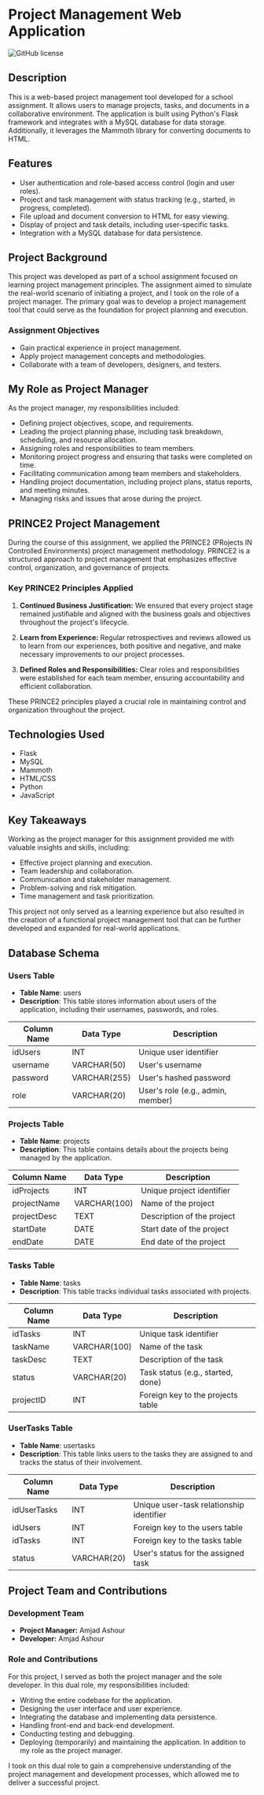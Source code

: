 # Project Management Web Application

![GitHub license](https://img.shields.io/badge/license-MIT-blue.svg)

## Description

This is a web-based project management tool developed for a school assignment. It allows users to manage projects, tasks, and documents in a collaborative environment. The application is built using Python's Flask framework and integrates with a MySQL database for data storage. Additionally, it leverages the Mammoth library for converting documents to HTML.

## Features

- User authentication and role-based access control (login and user roles).
- Project and task management with status tracking (e.g., started, in progress, completed).
- File upload and document conversion to HTML for easy viewing.
- Display of project and task details, including user-specific tasks.
- Integration with a MySQL database for data persistence.


## Project Background

This project was developed as part of a school assignment focused on learning project management principles. The assignment aimed to simulate the real-world scenario of initiating a project, and I took on the role of a project manager. The primary goal was to develop a project management tool that could serve as the foundation for project planning and execution.

### Assignment Objectives

- Gain practical experience in project management.
- Apply project management concepts and methodologies.
- Collaborate with a team of developers, designers, and testers.


## My Role as Project Manager

As the project manager, my responsibilities included:

- Defining project objectives, scope, and requirements.
- Leading the project planning phase, including task breakdown, scheduling, and resource allocation.
- Assigning roles and responsibilities to team members.
- Monitoring project progress and ensuring that tasks were completed on time.
- Facilitating communication among team members and stakeholders.
- Handling project documentation, including project plans, status reports, and meeting minutes.
- Managing risks and issues that arose during the project.



## PRINCE2 Project Management

During the course of this assignment, we applied the PRINCE2 (PRojects IN Controlled Environments) project management methodology. PRINCE2 is a structured approach to project management that emphasizes effective control, organization, and governance of projects.

### Key PRINCE2 Principles Applied

1. **Continued Business Justification:** We ensured that every project stage remained justifiable and aligned with the business goals and objectives throughout the project's lifecycle.

2. **Learn from Experience:** Regular retrospectives and reviews allowed us to learn from our experiences, both positive and negative, and make necessary improvements to our project processes.

3. **Defined Roles and Responsibilities:** Clear roles and responsibilities were established for each team member, ensuring accountability and efficient collaboration.


These PRINCE2 principles played a crucial role in maintaining control and organization throughout the project.
## Technologies Used
- Flask
- MySQL
- Mammoth
- HTML/CSS
- Python
- JavaScript

## Key Takeaways

Working as the project manager for this assignment provided me with valuable insights and skills, including:

- Effective project planning and execution.
- Team leadership and collaboration.
- Communication and stakeholder management.
- Problem-solving and risk mitigation.
- Time management and task prioritization.

This project not only served as a learning experience but also resulted in the creation of a functional project management tool that can be further developed and expanded for real-world applications.

## Database Schema

### Users Table

- **Table Name**: users
- **Description**: This table stores information about users of the application, including their usernames, passwords, and roles.

| Column Name  | Data Type    | Description             |
|--------------|--------------|-------------------------|
| idUsers      | INT          | Unique user identifier  |
| username     | VARCHAR(50)  | User's username         |
| password     | VARCHAR(255) | User's hashed password  |
| role         | VARCHAR(20)  | User's role (e.g., admin, member) |

### Projects Table

- **Table Name**: projects
- **Description**: This table contains details about the projects being managed by the application.

| Column Name  | Data Type    | Description                   |
|--------------|--------------|-------------------------------|
| idProjects   | INT          | Unique project identifier     |
| projectName  | VARCHAR(100) | Name of the project           |
| projectDesc  | TEXT         | Description of the project    |
| startDate    | DATE         | Start date of the project     |
| endDate      | DATE         | End date of the project       |

### Tasks Table

- **Table Name**: tasks
- **Description**: This table tracks individual tasks associated with projects.

| Column Name  | Data Type    | Description                      |
|--------------|--------------|----------------------------------|
| idTasks      | INT          | Unique task identifier           |
| taskName     | VARCHAR(100) | Name of the task                  |
| taskDesc     | TEXT         | Description of the task           |
| status       | VARCHAR(20)  | Task status (e.g., started, done) |
| projectID    | INT          | Foreign key to the projects table |

### UserTasks Table

- **Table Name**: usertasks
- **Description**: This table links users to the tasks they are assigned to and tracks the status of their involvement.

| Column Name  | Data Type    | Description                             |
|--------------|--------------|-----------------------------------------|
| idUserTasks  | INT          | Unique user-task relationship identifier|
| idUsers      | INT          | Foreign key to the users table          |
| idTasks      | INT          | Foreign key to the tasks table          |
| status       | VARCHAR(20)  | User's status for the assigned task     |

## Project Team and Contributions

### Development Team

- **Project Manager:** Amjad Ashour
- **Developer:** Amjad Ashour

### Role and Contributions

For this project, I served as both the project manager and the sole developer. In this dual role, my responsibilities included:

  - Writing the entire codebase for the application.
  - Designing the user interface and user experience.
  - Integrating the database and implementing data persistence.
  - Handling front-end and back-end development.
  - Conducting testing and debugging.
  - Deploying (temporarily) and maintaining the application.
In addition to my role as the project manager.

I took on this dual role to gain a comprehensive understanding of the project management and development processes, which allowed me to deliver a successful project.
